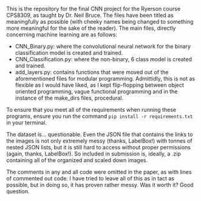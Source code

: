 This is the repository for the final CNN project for the Ryerson course CPS8309, as taught by Dr. Neil Bruce. The files have been titled as meaningfully as possible (with cheeky names being changed to something more meaningful for the sake of the reader).  The main files, directly concerning machine learning are as follows:

- CNN_Binary.py: where the convolutional neural network for the binary classification model is created and trained.
- CNN_Classification.py: where the non-binary, 6 class model is created and trained.
- add_layers.py: contains functions that were moved out of the aforementioned files for modular programming. Admittidly, this is not as flexible as I would have liked, as I kept flip-flopping between object oriented programming, vague functional programming and in the instance of the make_dirs files, procedural.

To ensure that you meet all of the requirements when running these programs, ensure you run the command ```pip install -r requirements.txt ``` in your terminal.

The dataset is... questionable. Even the JSON file that contains the links to the images is not only extremely messy (thanks, LabelBox!) with tonnes of nested JSON lists, but it is still hard to access without proper permissions (again, thanks, LabelBox!). So included in submission is, ideally, a .zip containing all of the organized and scaled down images.

The comments in any and all code were omitted in the paper, as with lines of commented out code. I have tried to leave all of this as in tact as possible, but in doing so, it has proven rather messy. Was it worth it? Good question.
